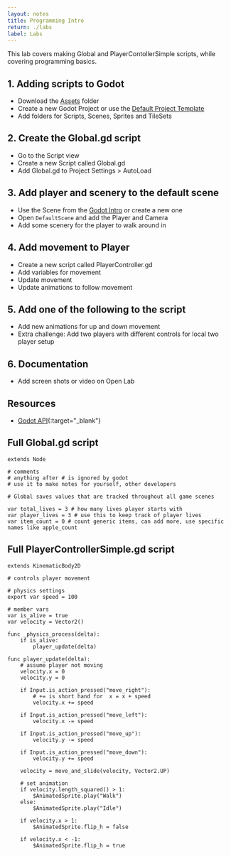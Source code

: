 ```yaml
---
layout: notes
title: Programming Intro
return: ./labs
label: Labs
---
```


<!-- <iframe width="560" height="315" src="https://www.youtube.com/embed/go0W1zRwJlw?rel=0" frameborder="0" allowfullscreen></iframe> -->

This lab covers making Global and PlayerContollerSimple scripts, while covering programming basics.

## 1. Adding scripts to Godot
- Download the [Assets](./270_Assets.zip) folder
- Create a new Godot Project or use the [Default Project Template](./270_Template.zip)
- Add folders for Scripts, Scenes, Sprites and TileSets

## 2. Create the Global.gd script
- Go to the Script view
- Create a new Script called Global.gd
- Add Global.gd to Project Settings > AutoLoad

## 3. Add player and scenery to the default scene
- Use the Scene from the [Godot Intro](./0-2_Godot_Intro) or create a new one
- Open `DefaultScene` and add the Player and Camera
- Add some scenery for the player to walk around in

## 4. Add movement to Player
- Create a new script called PlayerController.gd
- Add variables for movement
- Update movement
- Update animations to follow movement

## 5. Add one of the following to the script
- Add new animations for up and down movement
- Extra challenge: Add two players with different controls for local two player setup

## 6. Documentation
- Add screen shots or video on Open Lab

## Resources
- [Godot API](https://docs.godotengine.org/en/stable/classes/index.html){:target="_blank"}

## Full Global.gd script
```
extends Node

# comments
# anything after # is ignored by godot
# use it to make notes for yourself, other developers

# Global saves values that are tracked throughout all game scenes

var total_lives = 3 # how many lives player starts with
var player_lives = 3 # use this to keep track of player lives
var item_count = 0 # count generic items, can add more, use specific names like apple_count

```

## Full PlayerControllerSimple.gd script
```
extends KinematicBody2D

# controls player movement

# physics settings 
export var speed = 100

# member vars
var is_alive = true
var velocity = Vector2()

func _physics_process(delta):
	if is_alive:
		player_update(delta)
	
func player_update(delta):
	# assume player not moving
	velocity.x = 0
	velocity.y = 0
	
	if Input.is_action_pressed("move_right"):
		# += is short hand for  x = x + speed
		velocity.x += speed 

	if Input.is_action_pressed("move_left"):
		velocity.x -= speed

	if Input.is_action_pressed("move_up"):
		velocity.y -= speed

	if Input.is_action_pressed("move_down"):
		velocity.y += speed
	
	velocity = move_and_slide(velocity, Vector2.UP)
		
	# set animation
	if velocity.length_squared() > 1:
		$AnimatedSprite.play("Walk")
	else:
		$AnimatedSprite.play("Idle")

	if velocity.x > 1:
		$AnimatedSprite.flip_h = false
	
	if velocity.x < -1:
		$AnimatedSprite.flip_h = true

```